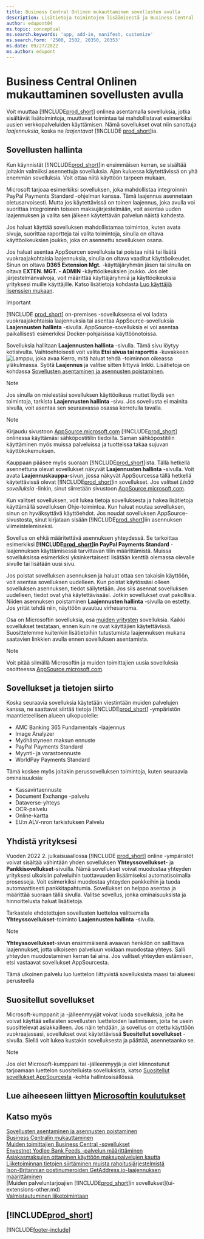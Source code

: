 ```yaml
---
title: Business Central Onlinen mukauttaminen sovellusten avulla
description: Lisätietoja toimintojen lisäämisestä ja Business Central -sovelluksen mukauttamisesta sovellusten asentamisen avulla on tässä artikkelissa.
author: edupont04
ms.topic: conceptual
ms.search.keywords: 'app, add-in, manifest, customize'
ms.search.form: '2500, 2502, 20350, 20353'
ms.date: 09/27/2022
ms.author: edupont
---
```

# Business Central Onlinen mukauttaminen sovellusten avulla

Voit muuttaa [!INCLUDE[prod_short](includes/prod_short.md)] onlinea asentamalla sovelluksia, jotka sisältävät lisätoimintoja, muuttavat toimintaa tai mahdollistavat esimerkiksi uusien verkkopalveluiden käyttämisen. Nämä sovellukset ovat niin sanottuja *laajennuksia*, koska ne *laajentavat* [!INCLUDE [prod_short](includes/prod_short.md)]ia.

## Sovellusten hallinta

Kun käynnistät [!INCLUDE[prod_short](includes/prod_short.md)]in ensimmäisen kerran, se sisältää joitakin valmiiksi asennettuja sovelluksia. Ajan kuluessa käytettävissä on yhä enemmän sovelluksia. Voit ottaa niitä käyttöön tarpeen mukaan.

Microsoft tarjoaa esimerkiksi sovelluksen, joka mahdollistaa integroinnin PayPal Payments Standard -ohjelman kanssa. Tämä laajennus asennetaan oletusarvoisesti. Mutta jos käytettävissä on toinen laajennus, joka avulla voi suorittaa integroinnin toiseen maksujärjestelmään, voit asentaa uuden laajennuksen ja valita sen jälkeen käytettävän palvelun näistä kahdesta.  

Jos haluat käyttää sovelluksen mahdollistamaa toimintoa, kuten avata sivuja, suorittaa raportteja tai valita toimintoja, sinulla on oltava käyttöoikeuksien joukko, joka on asennettu sovelluksen osana.

Jos haluat asentaa AppSourcen sovelluksia tai poistaa niitä tai lisätä vuokraajakohtaisia laajennuksia, sinulla on oltava vaaditut käyttöoikeudet. Sinun on oltava **D365 Extension Mgt.** -käyttäjäryhmän jäsen tai sinulla on oltava **EXTEN. MGT. - ADMIN** -käyttöoikeuksien joukko. Jos olet järjestelmänvalvoja, voit määrittää käyttäjäryhmiä ja käyttöoikeuksia yrityksesi muille käyttäjille. Katso lisätietoja kohdasta [Luo käyttäjiä lisenssien mukaan](ui-how-users-permissions.md).  

> [!IMPORTANT]  
> [!INCLUDE [prod_short](includes/prod_short.md)] on-premises -sovelluksessa ei voi ladata vuokraajakohtaisia laajennuksia tai asentaa AppSource-sovelluksia **Laajennusten hallinta** -sivulla. AppSource-sovelluksia ei voi asentaa paikallisesti esimerkiksi Docker-pohjaisissa käyttöönotoissa.

Sovelluksia hallitaan **Laajennusten hallinta** -sivulla. Tämä sivu löytyy kotisivulta. Vaihtoehtoisesti voit valita **Etsi sivua tai raporttia** -kuvakkeen ![Lamppu, joka avaa Kerro, mitä haluat tehdä -toiminnon](media/ui-search/search_small.png "Kerro, mitä haluat tehdä") oikeassa yläkulmassa. Syötä **Laajennus** ja valitse sitten liittyvä linkki. Lisätietoja on kohdassa [Sovellusten asentaminen ja asennusten poistaminen](ui-extensions-install-uninstall.md).

> [!NOTE]  
> Jos sinulla on mielestäsi sovelluksen käyttöoikeus muttet löydä sen toimintoja, tarkista **Laajennusten hallinta** -sivu. Jos sovellusta ei mainita sivulla, voit asentaa sen seuraavassa osassa kerrotulla tavalla.  

> [!NOTE]  
> Kirjaudu sivustoon [AppSource.microsoft.com](https://appsource.microsoft.com/) [!INCLUDE[prod_short](includes/prod_short.md)] onlinessa käyttämäsi sähköpostitilin tiedoilla. Saman sähköpostitilin käyttäminen myös muissa palveluissa ja tuotteissa takaa sujuvan käyttökokemuksen.  

Kauppaan pääsee myös suoraan [!INCLUDE[prod_short](includes/prod_short.md)]ista. Tällä hetkellä asennettuna olevat sovellukset näkyvät **Laajennusten hallinta** -sivulla. Voit avata **Laajennuskauppa**-sivun, jossa näkyvät AppSourcessa tällä hetkellä käytettävissä olevat [!INCLUDE[prod_short](includes/prod_short.md)]in sovellukset. Jos valitset *Lisää sovelluksia* -linkin, sinut siirretään sivustoon [AppSource.microsoft.com](https://appsource.microsoft.com/marketplace/apps?product=dynamics-365%3Bdynamics-365-business-central&page=1).  

Kun valitset sovelluksen, voit lukea tietoja sovelluksesta ja hakea lisätietoja käyttämällä sovelluksen Ohje-toimintoa. Kun haluat noutaa sovelluksen, sinun on hyväksyttävä käyttöehdot. Jos noudat sovelluksen AppSource-sivustosta, sinut kirjataan sisään [!INCLUDE[prod_short](includes/prod_short.md)]iin asennuksen viimeistelemiseksi.  

Sovellus on ehkä määritettävä asennuksen yhteydessä. Se tarkoittaa esimerkiksi **[!INCLUDE[prod_short](includes/prod_short.md)]in PayPal Payments Standard** -laajennuksen käyttämisessä tarvittavan tilin määrittämistä.
Muissa sovelluksissa esimerkiksi yksinkertaisesti lisätään kenttiä olemassa olevalle sivulle tai lisätään uusi sivu.   

Jos poistat sovelluksen asennuksen ja haluat ottaa sen takaisin käyttöön, voit asentaa sovelluksen uudelleen. Kun poistat käytössäsi olleen sovelluksen asennuksen, tiedot säilytetään. Jos siis asennat sovelluksen uudelleen, tiedot ovat yhä käytettävissäsi. Jotkin sovellukset ovat pakollisia. Niiden asennuksen poistaminen **Laajennusten hallinta** -sivulla on estetty. Jos yrität tehdä niin, näyttöön avautuu virhesanoma.  

Osa on Microsoftin sovelluksia, osa [muiden yritysten](ui-extensions-other.md) sovelluksia. Kaikki sovellukset testataan, ennen kuin ne ovat käyttäjien käytettävissä. Suosittelemme kuitenkin lisätietoihin tutustumista laajennuksen mukana saatavien linkkien avulla ennen sovelluksen asentamista.  

> [!NOTE]  
> Voit pitää silmällä Microsoftin ja muiden toimittajien uusia sovelluksia osoitteessa [AppSource.microsoft.com](https://appsource.microsoft.com/marketplace/apps?product=dynamics-365%3Bdynamics-365-business-central&page=1).

## Sovellukset ja tietojen siirto

Koska seuraavia sovelluksia käytetään viestintään muiden palvelujen kanssa, ne saattavat siirtää tietoja [!INCLUDE[prod_short](includes/prod_short.md)] -ympäristön maantieteellisen alueen ulkopuolelle:

* AMC Banking 365 Fundamentals -laajennus
* Image Analyzer
* Myöhästyneen maksun ennuste
* PayPal Payments Standard
* Myynti- ja varastoennuste
* WorldPay Payments Standard

Tämä koskee myös joitakin perussovelluksen toimintoja, kuten seuraavia ominaisuuksia:

* Kassavirtaennuste
* Document Exchange -palvelu
* Dataverse-yhteys
* OCR-palvelu
* Online-kartta
* EU:n ALV-nron tarkistuksen Palvelu

## Yhdistä yrityksesi

Vuoden 2022 2. julkaisuaallossa [!INCLUDE [prod_short](includes/prod_short.md)] online -ympäristöt voivat sisältää vähintään yhden sovelluksen **Yhteyssovellukset**- ja **Pankkisovellukset**-sivuilla. Nämä sovellukset voivat muodostaa yhteyden yrityksesi ulkoisiin palveluihin tuottavuuden lisäämiseksi automatisoimalla prosesseja. Voit esimerkiksi muodostaa yhteyden pankkeihin ja tuoda automaattisesti pankkitapahtumia. Sovellukset on helppo asentaa ja määrittää suoraan tällä sivulla. Valitse sovellus, jonka ominaisuuksista ja hinnoittelusta haluat lisätietoja.  

Tarkastele ehdotettujen sovellusten luetteloa valitsemalla **Yhteyssovellukset**-toiminto **Laajennusten hallinta** -sivulla.  

> [!NOTE]
> **Yhteyssovellukset**-sivun ensimmäisenä avaavan henkilön on sallittava laajennukset, jotta ulkoiseen palveluun voidaan muodostaa yhteys. Salli yhteyden muodostaminen kerran tai aina. Jos valitset yhteyden estämisen, etsi vastaavat sovellukset AppSourcesta.

Tämä ulkoinen palvelu luo luettelon liittyvistä sovelluksista maasi tai alueesi perusteella

## Suositellut sovellukset

Microsoft-kumppanit ja -jälleenmyyjät voivat luoda sovelluksia, joita he voivat käyttää sellaisten sovellusten luetteloiden laatimiseen, joita he usein suosittelevat asiakkailleen. Jos näin tehdään, ja sovellus on otettu käyttöön vuokraajassasi, sovellukset ovat käytettävissä **Suositellut sovellukset** -sivulla. Siellä voit lukea kustakin sovelluksesta ja päättää, asennetaanko se.

> [!NOTE]
> Jos olet Microsoft-kumppani tai -jälleenmyyjä ja olet kiinnostunut tarjoamaan luettelon suositelluista sovelluksista, katso [Suositellut sovellukset AppSourcesta](/dynamics365/business-central/dev-itpro/administration/recommend-apps) -kohta hallintosisällössä.

## Lue aiheeseen liittyen [Microsoftin koulutukset](/training/modules/customize-dynamics-365-business-central/)

## Katso myös

[Sovellusten asentaminen ja asennusten poistaminen](ui-extensions-install-uninstall.md)  
[Business Centralin mukauttaminen](ui-customizing-overview.md)  
[Muiden toimittajien Business Central -sovellukset](ui-extensions-other.md)  
[Envestnet Yodlee Bank Feeds -palvelun määrittäminen](bank-how-setup-bank-statement-service.md)  
[Asiakasmaksujen ottaminen käyttöön maksupalvelujen kautta](sales-how-enable-payment-service-extensions.md)  
[Liiketoiminnan tietojen siirtäminen muista rahoitusjärjestelmistä](across-import-data-configuration-packages.md)  
[Ison-Britannian postinumeroiden GetAddress.io-laajennuksen määrittäminen](LocalFunctionality/UnitedKingdom/uk-setup-postal-code-service.md)  
[Muiden palveluntarjoajien [!INCLUDE[prod_short](includes/prod_short.md)]in sovellukset](ui-extensions-other.md)  
[Valmistautuminen liiketoimintaan](ui-get-ready-business.md)  

## [!INCLUDE[prod_short](includes/free_trial_md.md)]  


[!INCLUDE[footer-include](includes/footer-banner.md)]
